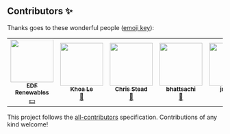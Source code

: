<!--bl
    (filemeta
        (title "Contributers")
    )
/bl-->
## Contributors ✨

Thanks goes to these wonderful people ([emoji key](https://allcontributors.org/docs/en/emoji-key)):

<!-- ALL-CONTRIBUTORS-LIST:START - Do not remove or modify this section -->
<!-- prettier-ignore-start -->
<!-- markdownlint-disable -->
<table>
  <tr>
    <td align="center"><a href="https://github.com/edf-re"><img src="https://avatars.githubusercontent.com/u/13739273?v=4?s=100" width="100px;" alt=""/><br /><sub><b>EDF Renewables</b></sub></a><br /><a href="#financial-edf-re" title="Financial">💵</a></td>
    <td align="center"><a href="https://github.com/ledkhoa"><img src="https://avatars.githubusercontent.com/u/16639760?v=4?s=100" width="100px;" alt=""/><br /><sub><b>Khoa Le</b></sub></a><br /><a href="#ideas-ledkhoa" title="Ideas, Planning, & Feedback">🤔</a></td>
    <td align="center"><a href="http://www.chrisstead.net/"><img src="https://avatars.githubusercontent.com/u/4184510?v=4?s=100" width="100px;" alt=""/><br /><sub><b>Chris Stead</b></sub></a><br /><a href="#ideas-cmstead" title="Ideas, Planning, & Feedback">🤔</a></td>
    <td align="center"><a href="https://github.com/bhattsachi"><img src="https://avatars.githubusercontent.com/u/55033320?v=4?s=100" width="100px;" alt=""/><br /><sub><b>bhattsachi</b></sub></a><br /><a href="#ideas-bhattsachi" title="Ideas, Planning, & Feedback">🤔</a></td>
    <td align="center"><a href="https://github.com/jmghub"><img src="https://avatars.githubusercontent.com/u/81718492?v=4?s=100" width="100px;" alt=""/><br /><sub><b>jmghub</b></sub></a><br /><a href="#ideas-jmghub" title="Ideas, Planning, & Feedback">🤔</a></td>
  </tr>
</table>

<!-- markdownlint-restore -->
<!-- prettier-ignore-end -->

<!-- ALL-CONTRIBUTORS-LIST:END -->

This project follows the [all-contributors](https://github.com/all-contributors/all-contributors) specification. Contributions of any kind welcome!